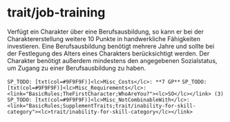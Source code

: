 # trait/job-training

Verfügt ein Charakter über eine Berufsausbildung, so kann er bei der Charaktererstellung weitere 10 Punkte in handwerkliche Fähigkeiten investieren. Eine Berufsausbildung benötigt mehrere Jahre und sollte bei der Festlegung des Alters eines Charakters berücksichtigt werden. Der Charakter benötigt außerdem mindestens den angegebenen Sozialstatus, um Zugang zu einer Berufsausbildung zu haben.

`SP_TODO: [txt(col=#9F9F9F)]<lc>Misc_Costs</lc>: **7 GP**`
`SP_TODO: [txt(col=#9F9F9F)]<lc>Misc_Requirements</lc>: <link="BasicRules;TheFirstCharacter;WhoAreYou?"><lc>SO</lc></link> (3)`
`SP_TODO: [txt(col=#9F9F9F)]<lc>Misc_NotCombinableWith</lc>: <link="BasicRules;SupplementTraits;trait/inability-for-skill-category"><lc>trait/inability-for-skill-category</lc></link>`